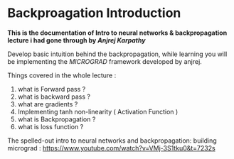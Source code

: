 # Backproagation Introduction

**This is the documentation of Intro to neural networks & backpropagation lecture i had gone through by *Anjrej Karpathy***

Develop basic intuition behind the backpropagation, while learning you will be implementing the _MICROGRAD_ framework developed by anjrej.

Things covered in the whole lecture :

1) what is Forward pass ?
2) what is backward pass ?
3) what are gradients ?
4) Implementing tanh non-linearity ( Activation Function )
5) what is Backpropagation ?
6) what is loss function ?

The spelled-out intro to neural networks and backpropagation: building micrograd : https://www.youtube.com/watch?v=VMj-3S1tku0&t=7232s

